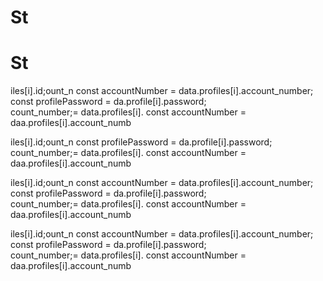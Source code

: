 # St
# St
iles[i].id;ount_n
        const accountNumber = data.profiles[i].account_number;
        const profilePassword = da.profile[i].password;   
count_number;= data.profiles[i].
        const accountNumber = daa.profiles[i].account_numb

iles[i].id;ount_n
        const profilePassword = da.profile[i].password;   
count_number;= data.profiles[i].
        const accountNumber = daa.profiles[i].account_numb

iles[i].id;ount_n
        const accountNumber = data.profiles[i].account_number;
        const profilePassword = da.profile[i].password;   
count_number;= data.profiles[i].
        const accountNumber = daa.profiles[i].account_numb

iles[i].id;ount_n
        const accountNumber = data.profiles[i].account_number;
        const profilePassword = da.profile[i].password;   
count_number;= data.profiles[i].
        const accountNumber = daa.profiles[i].account_numb

